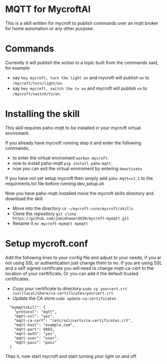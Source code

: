 # MQTT for MycroftAI

This is a skill written for mycroft to publish commands over an mqtt broker for home automation or any other purpose.

# Commands

Currently it will publish the action to a topic built from the commands said, for example
- say `hey mycroft, turn the light on` and mycroft will publish `on` to `/mycroft/turn/light/on`.
- say `hey mycroft, switch the tv on` and mycroft will publish `on` to `/mycroft/switch/tv/on`.

# Installing the skill

This skill requires paho-mqtt to be installed in your mycroft virtual enviroment.

If you already have mycroft running stop it and enter the following commands,
- to enter the virtual enviroment `workon mycroft`.
- now to install paho-mqtt `pip install paho-mqtt`.
- now you can exit the virtual enviroment by entering `deactivate`

If you have not yet setup mycroft then simply add `paho-mqtt==1.1` to the requirments.txt file before running dev_setup.sh

Now you have paho-mqtt installed move the mycroft skills directory and download the skill.
- Move into the directory `cd ~/mycroft-core/mycroft/skills`
- Clone the repository `git clone https://github.com/jamiehoward430/mycroft-mymqtt.git`
- Rename it `mv mycroft-mymqtt mymqtt`

# Setup mycroft.conf
Add the following lines to your config file and adjust to your needs, if you ar not using SSL or authentication
just change them to no.
If you are using SSL and a self signed certificate you will need to change mqtt-ca-cert to the location of your cerftificate,
Or you can add it the default trusted certificates.

- Copy your certificate to directory:```sudo cp yourcert.crt /usr/local/share/ca-certificates/yourcert.crt```
- Update the CA store:```sudo update-ca-certificates```

```
  "mymqttskill": {
    "protocol": "mqtt",
    "mqtt-ssl": "yes",
    "mqtt-ca-cert": "/etc/ssl/certs/ca-certificates.crt",
    "mqtt-host": "example.com",
    "mqtt-port": 8883,
    "mqtt-auth": "yes",
    "mqtt-user": "user",
    "mqtt-pass": "pass"
  }
```
Thas it, now start mycroft and start turning your light on and off.
